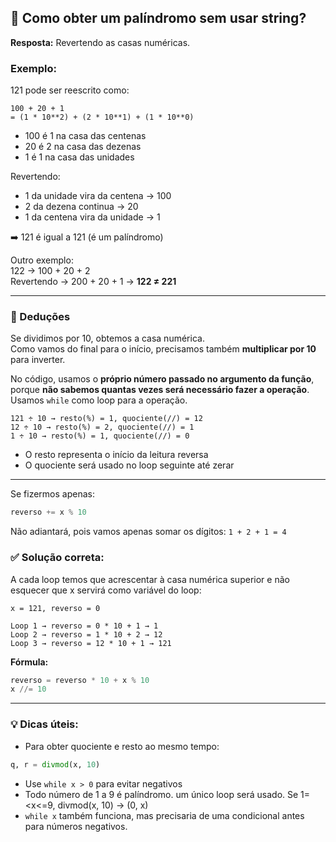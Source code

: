 ## 🔄 Como obter um palíndromo sem usar string?

**Resposta:** Revertendo as casas numéricas.

### Exemplo:
121 pode ser reescrito como:

```
100 + 20 + 1
= (1 * 10**2) + (2 * 10**1) + (1 * 10**0)
```

- 100 é 1 na casa das centenas  
- 20 é 2 na casa das dezenas  
- 1 é 1 na casa das unidades  

Revertendo:

- 1 da unidade vira da centena → 100  
- 2 da dezena continua → 20  
- 1 da centena vira da unidade → 1  

➡️ 121 é igual a 121 (é um palíndromo)

Outro exemplo:  
122 → 100 + 20 + 2  
Revertendo → 200 + 20 + 1 → **122 ≠ 221**

---

### 🔢 Deduções

Se dividimos por 10, obtemos a casa numérica.  
Como vamos do final para o início, precisamos também **multiplicar por 10** para inverter.

No código, usamos o **próprio número passado no argumento da função**, porque **não sabemos quantas vezes será necessário fazer a operação**.  
Usamos `while` como loop para a operação.

```
121 ÷ 10 → resto(%) = 1, quociente(//) = 12
12 ÷ 10 → resto(%) = 2, quociente(//) = 1
1 ÷ 10 → resto(%) = 1, quociente(//) = 0
```

- O resto representa o início da leitura reversa
- O quociente será usado no loop seguinte até zerar

---

Se fizermos apenas:
```python
reverso += x % 10
```
Não adiantará, pois vamos apenas somar os dígitos: `1 + 2 + 1 = 4`

### ✅ Solução correta:

A cada loop temos que acrescentar à casa numérica superior e não esquecer que x servirá como variável do loop:

```text
x = 121, reverso = 0

Loop 1 → reverso = 0 * 10 + 1 → 1
Loop 2 → reverso = 1 * 10 + 2 → 12
Loop 3 → reverso = 12 * 10 + 1 → 121
```

**Fórmula:**

```python
reverso = reverso * 10 + x % 10
x //= 10
```

---

### 💡 Dicas úteis:

- Para obter quociente e resto ao mesmo tempo:
```python
q, r = divmod(x, 10)
```

- Use `while x > 0` para evitar negativos
- Todo número de 1 a 9 é palíndromo. um único loop será usado. Se 1=<x<=9, divmod(x, 10) -> (0, x)
- `while x` também funciona, mas precisaria de uma condicional antes para números negativos.
